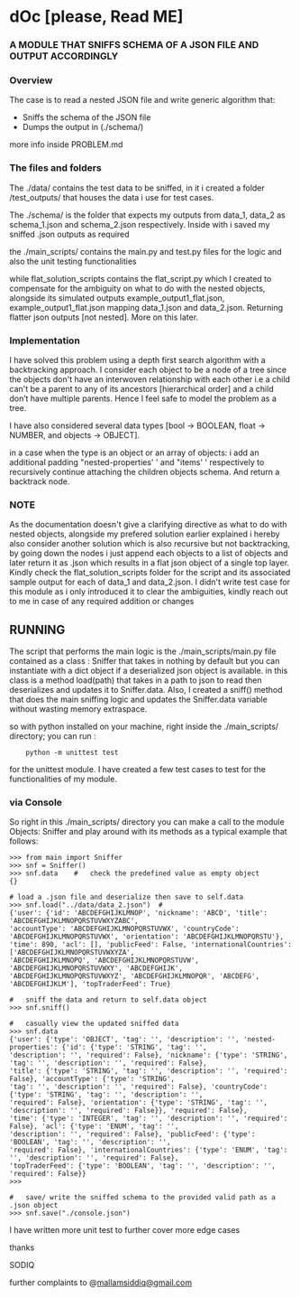 # dOc [please, Read ME]

### A MODULE THAT SNIFFS SCHEMA OF A JSON FILE AND OUTPUT ACCORDINGLY

### Overview

The case is to read  a nested JSON file and write generic algorithm that:

- Sniffs the schema of the JSON file 
- Dumps the output in (./schema/)

more info inside PROBLEM.md


### The files and folders

The ./data/ contains the test data to be sniffed, in it i created a folder /test_outputs/ that houses the data i use for test cases.

The ./schema/ is the folder that expects my outputs from data_1, data_2 as schema_1.json and schema_2.json respectively. Inside with i saved my sniffed .json outputs as required

the ./main_scripts/ contains the main.py and test.py files for the logic and also the unit testing functionalities

while flat_solution_scripts contains the flat_script.py which I created  to compensate for the ambiguity on what to do with the nested objects, alongside its simulated outputs example_output1_flat.json, example_output1_flat.json mapping data_1.json and data_2.json. Returning flatter json outputs [not nested]. More on this later. 


### Implementation

I have solved this problem using a depth first search algorithm with a backtracking approach. I consider each object to be a node of a tree since the objects don't have an interwoven relationship with each other i.e a child can't be a parent to any of its ancestors [hierarchical order] and a child don’t have multiple parents. Hence I feel safe to model the problem as a tree.

I have also considered several data types [bool -> BOOLEAN, float -> NUMBER, and objects -> OBJECT].

in a case when the type is an object or an array of objects: i add an additional padding "nested-properties' ' and "items' ' respectively to recursively continue attaching the children objects schema. And return a backtrack node.

### NOTE

As the documentation doesn't give a clarifying directive as what to do with nested objects, alongside my prefered solution earlier explained i hereby also consider another solution which is also recursive but not backtracking, by going down the nodes i just append each objects to a list of objects and later return it as .json which results in a flat json object of a single top layer. Kindly check the flat_solution_scripts folder for the script and its associated sample output for each of data_1 and data_2.json. I didn't write test case for this module as i only introduced it to clear the ambiguities, kindly reach out to me in case of any required addition or changes

## RUNNING

The script that performs the main logic is the ./main_scripts/main.py file contained as a class : Sniffer that takes in nothing by default but you can instantiate with a dict object if a deserialized json object is available. in this class is a method load(path) that takes in a path to json to read then deserializes and updates it to Sniffer.data. Also, I created a sniff() method that does the main sniffing logic and updates the Sniffer.data variable without wasting memory extraspace.

so with python installed on your machine, right inside the ./main_scripts/ directory; you can run :

		python -m unittest test

for the unittest module. I have created a few test cases to test for the functionalities of my module.

### via Console

So right in this ./main_scripts/ directory you can make a call to the module Objects: Sniffer and play around with its methods as a typical example that follows:

	>>> from main import Sniffer
	>>> snf = Sniffer()
	>>> snf.data	#	check the predefined value as empty object
	{}   

	# load a .json file and deserialize then save to self.data
	>>> snf.load("../data/data_2.json")  # 
	{'user': {'id': 'ABCDEFGHIJKLMNOP', 'nickname': 'ABCD', 'title': 'ABCDEFGHIJKLMNOPQRSTUVWXYZABC', 
	'accountType': 'ABCDEFGHIJKLMNOPQRSTUVWX', 'countryCode': 'ABCDEFGHIJKLMNOPQRSTUVWX', 'orientation': 'ABCDEFGHIJKLMNOPQRSTU'}, 
	'time': 890, 'acl': [], 'publicFeed': False, 'internationalCountries': ['ABCDEFGHIJKLMNOPQRSTUVWXYZA', 
	'ABCDEFGHIJKLMNOPQ', 'ABCDEFGHIJKLMNOPQRSTUVW', 'ABCDEFGHIJKLMNOPQRSTUVWXY', 'ABCDEFGHIJK', 
	'ABCDEFGHIJKLMNOPQRSTUVWXYZ', 'ABCDEFGHIJKLMNOPQR', 'ABCDEFG', 'ABCDEFGHIJKLM'], 'topTraderFeed': True}

	#	sniff the data and return to self.data object
	>>>	snf.sniff()

	# 	casually view the updated sniffed data
	>>> snf.data
	{'user': {'type': 'OBJECT', 'tag': '', 'description': '', 'nested-properties': {'id': {'type': 'STRING', 'tag': '', 
	'description': '', 'required': False}, 'nickname': {'type': 'STRING', 'tag': '', 'description': '', 'required': False}, 
	'title': {'type': 'STRING', 'tag': '', 'description': '', 'required': False}, 'accountType': {'type': 'STRING', 
	'tag': '', 'description': '', 'required': False}, 'countryCode': {'type': 'STRING', 'tag': '', 'description': '', 
	'required': False}, 'orientation': {'type': 'STRING', 'tag': '', 'description': '', 'required': False}}, 'required': False}, 
	'time': {'type': 'INTEGER', 'tag': '', 'description': '', 'required': False}, 'acl': {'type': 'ENUM', 'tag': '', 
	'description': '', 'required': False}, 'publicFeed': {'type': 'BOOLEAN', 'tag': '', 'description': '', 
	'required': False}, 'internationalCountries': {'type': 'ENUM', 'tag': '', 'description': '', 'required': False}, 
	'topTraderFeed': {'type': 'BOOLEAN', 'tag': '', 'description': '', 'required': False}}
	>>>

	#	save/ write the sniffed schema to the provided valid path as a .json object
	>>> snf.save("./console.json")

I have written more unit test to further cover more edge cases


thanks 

SODIQ


further complaints to @mallamsiddiq@gmail.com




